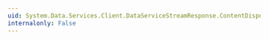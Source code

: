 ```yaml
---
uid: System.Data.Services.Client.DataServiceStreamResponse.ContentDisposition
internalonly: False
---
```

